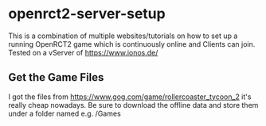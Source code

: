 # openrct2-server-setup

This is a combination of multiple websites/tutorials on how to set up a running OpenRCT2 game which is continuously online and Clients can join. Tested on a vServer of https://www.ionos.de/

## Get the Game Files

I got the files from https://www.gog.com/game/rollercoaster_tycoon_2 it's really cheap nowadays. Be sure to download the offline data and store them under a folder named e.g. /Games
